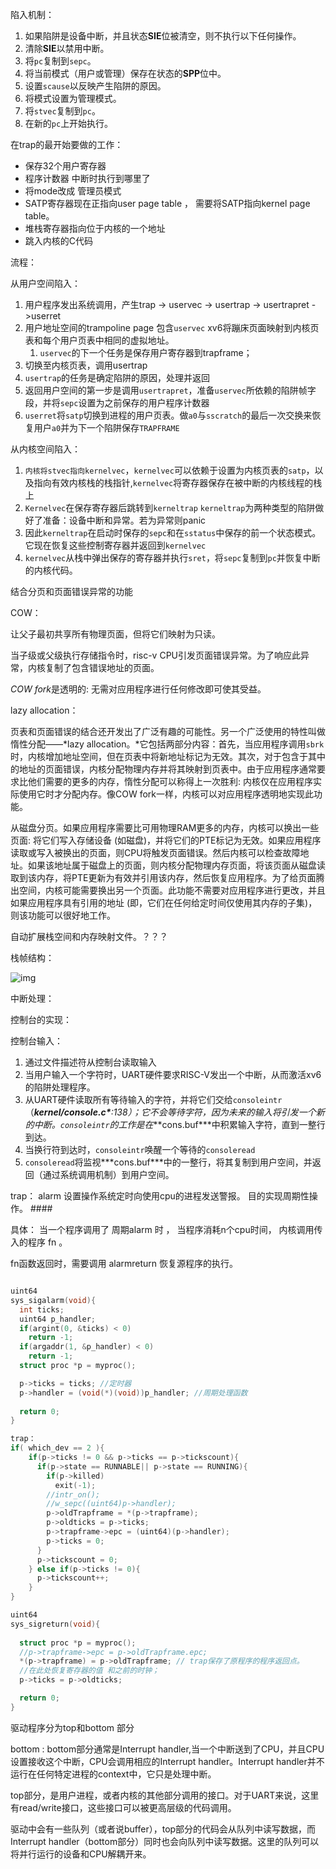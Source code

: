 陷入机制：

1. 如果陷阱是设备中断，并且状态**SIE**位被清空，则不执行以下任何操作。
2. 清除**SIE**以禁用中断。
3. 将`pc`复制到`sepc`。
4. 将当前模式（用户或管理）保存在状态的**SPP**位中。
5. 设置`scause`以反映产生陷阱的原因。
6. 将模式设置为管理模式。
7. 将`stvec`复制到`pc`。
8. 在新的`pc`上开始执行。

在trap的最开始要做的工作：

- 保存32个用户寄存器
- 程序计数器 中断时执行到哪里了
- 将mode改成 管理员模式 
- SATP寄存器现在正指向user page table ， 需要将SATP指向kernel page table。
- 堆栈寄存器指向位于内核的一个地址 
- 跳入内核的C代码

流程：

从用户空间陷入：

1. 用户程序发出系统调用，产生trap  ->  uservec  -> usertrap -> usertrapret - >userret
2. 用户地址空间的trampoline page 包含`uservec` xv6将蹦床页面映射到内核页表和每个用户页表中相同的虚拟地址。
   1. `uservec`的下一个任务是保存用户寄存器到trapframe；
3. 切换至内核页表，调用usertrap
4. `usertrap`的任务是确定陷阱的原因，处理并返回
5. 返回用户空间的第一步是调用`usertrapret`，准备`uservec`所依赖的陷阱帧字段，并将`sepc`设置为之前保存的用户程序计数器
6. `userret`将`satp`切换到进程的用户页表。做`a0`与`sscratch`的最后一次交换来恢复用户`a0`并为下一个陷阱保存`TRAPFRAME`

从内核空间陷入：

1. `内核将stvec指向kernelvec`，`kernelvec`可以依赖于设置为内核页表的`satp`，以及指向有效内核栈的栈指针,`kernelvec`将寄存器保存在被中断的内核线程的栈上
2. `Kernelvec`在保存寄存器后跳转到`kerneltrap` `kerneltrap`为两种类型的陷阱做好了准备：设备中断和异常。若为异常则panic
3. 因此`kerneltrap`在启动时保存的`sepc`和在`sstatus`中保存的前一个状态模式。它现在恢复这些控制寄存器并返回到`kernelvec`
4. `kernelvec`从栈中弹出保存的寄存器并执行`sret`，将`sepc`复制到`pc`并恢复中断的内核代码。

结合分页和页面错误异常的功能

COW：

让父子最初共享所有物理页面，但将它们映射为只读。

当子级或父级执行存储指令时，risc-v CPU引发页面错误异常。为了响应此异常，内核复制了包含错误地址的页面。

*COW fork*是透明的: 无需对应用程序进行任何修改即可使其受益。

lazy allocation：

页表和页面错误的结合还开发出了广泛有趣的可能性。另一个广泛使用的特性叫做惰性分配——*lazy allocation。*它包括两部分内容：首先，当应用程序调用`sbrk`时，内核增加地址空间，但在页表中将新地址标记为无效。其次，对于包含于其中的地址的页面错误，内核分配物理内存并将其映射到页表中。由于应用程序通常要求比他们需要的更多的内存，惰性分配可以称得上一次胜利: 内核仅在应用程序实际使用它时才分配内存。像COW fork一样，内核可以对应用程序透明地实现此功能。

从磁盘分页。如果应用程序需要比可用物理RAM更多的内存，内核可以换出一些页面: 将它们写入存储设备 (如磁盘)，并将它们的PTE标记为无效。如果应用程序读取或写入被换出的页面，则CPU将触发页面错误。然后内核可以检查故障地址。如果该地址属于磁盘上的页面，则内核分配物理内存页面，将该页面从磁盘读取到该内存，将PTE更新为有效并引用该内存，然后恢复应用程序。为了给页面腾出空间，内核可能需要换出另一个页面。此功能不需要对应用程序进行更改，并且如果应用程序具有引用的地址 (即，它们在任何给定时间仅使用其内存的子集)，则该功能可以很好地工作。

自动扩展栈空间和内存映射文件。？？？

栈帧结构：

![img](http://xv6.dgs.zone/labs/requirements/images/p2.png)

中断处理：

控制台的实现：

控制台输入：

1. 通过文件描述符从控制台读取输入
1. 当用户输入一个字符时，UART硬件要求RISC-V发出一个中断，从而激活xv6的陷阱处理程序。
1. 从UART硬件读取所有等待输入的字符，并将它们交给`consoleintr`（***kernel/console.c\***:138）；它不会等待字符，因为未来的输入将引发一个新的中断。`consoleintr`的工作是在***cons.buf\***中积累输入字符，直到一整行到达。
1. 当换行符到达时，`consoleintr`唤醒一个等待的`consoleread`
1. `consoleread`将监视***cons.buf\***中的一整行，将其复制到用户空间，并返回（通过系统调用机制）到用户空间。



trap：  alarm 设置操作系统定时向使用cpu的进程发送警报。 目的实现周期性操作。  ####

具体： 当一个程序调用了 周期alarm 时 ， 当程序消耗n个cpu时间， 内核调用传入的程序 fn 。

fn函数返回时，需要调用 alarmreturn  恢复源程序的执行。

```c++

uint64
sys_sigalarm(void){
  int ticks;
  uint64 p_handler;
  if(argint(0, &ticks) < 0)
    return -1;
  if(argaddr(1, &p_handler) < 0)
    return -1;
  struct proc *p = myproc();

  p->ticks = ticks; //定时器
  p->handler = (void(*)(void))p_handler; //周期处理函数
  
  return 0;
}

trap：
if( which_dev == 2 ){
    if(p->ticks != 0 && p->ticks == p->tickscount){
      if(p->state == RUNNABLE|| p->state == RUNNING){
        if(p->killed)
          exit(-1);
        //intr_on();
        //w_sepc((uint64)p->handler);
        p->oldTrapframe = *(p->trapframe);
        p->oldticks = p->ticks;
        p->trapframe->epc = (uint64)(p->handler);
        p->ticks = 0;
      }
      p->tickscount = 0;
    } else if(p->ticks != 0){
      p->tickscount++;
    }
}

uint64
sys_sigreturn(void){
  
  struct proc *p = myproc();
  //p->trapframe->epc = p->oldTrapframe.epc; 
  *(p->trapframe) = p->oldTrapframe; // trap保存了原程序的程序返回点。
  //在此处恢复寄存器的值 和之前的时钟；
  p->ticks = p->oldticks;

  return 0;
}
```

驱动程序分为top和bottom 部分

bottom : bottom部分通常是Interrupt handler,当一个中断送到了CPU，并且CPU设置接收这个中断，CPU会调用相应的Interrupt handler。Interrupt handler并不运行在任何特定进程的context中，它只是处理中断。

top部分，是用户进程，或者内核的其他部分调用的接口。对于UART来说，这里有read/write接口，这些接口可以被更高层级的代码调用。

驱动中会有一些队列（或者说buffer），top部分的代码会从队列中读写数据，而Interrupt handler（bottom部分）同时也会向队列中读写数据。这里的队列可以将并行运行的设备和CPU解耦开来。
